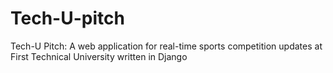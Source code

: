 # Tech-U-pitch
Tech-U Pitch: A web application for real-time sports competition updates at First Technical University written in Django

